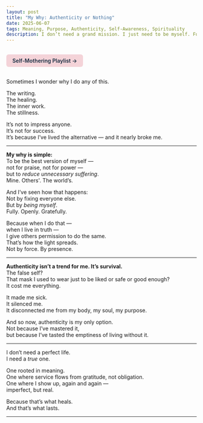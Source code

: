 ```yaml
---
layout: post
title: "My Why: Authenticity or Nothing"
date: 2025-06-07
tags: Meaning, Purpose, Authenticity, Self-Awareness, Spirituality
description: I don’t need a grand mission. I just need to be myself. Fully, honestly. Because the alternative is too costly — to me, and to the world.
---
```


<a href="https://music.youtube.com/playlist?list=PLuO5E1rh5RqIzePJeOjdXo62gwnYJ748_&si=NvtF0mzI9Sx2IoPu&shuffle=1" 
   target="_blank" 
   class="back-button"
   style="display:inline-block; margin: 1rem auto; background-color: #F4D3D8; color: #1A2D41; padding: 0.5rem 1rem; border-radius: 6px; font-weight: 600; text-decoration: none;">
  Self‑Mothering Playlist →
</a>

Sometimes I wonder why I do any of this.

The writing.  
The healing.  
The inner work.  
The stillness.

It’s not to impress anyone.  
It’s not for success.  
It’s because I’ve lived the alternative — and it nearly broke me.

---

**My why is simple:**  
To be the best version of myself —  
not for praise, not for power —  
but to *reduce unnecessary suffering*.  
Mine. Others'. The world’s.

And I’ve seen how that happens:  
Not by fixing everyone else.  
But by *being myself*.  
Fully. Openly. Gratefully.

Because when I do that —  
when I live in truth —  
I give others permission to do the same.  
That’s how the light spreads.  
Not by force. By presence.

---

**Authenticity isn’t a trend for me. It’s survival.**  
The false self?  
That mask I used to wear just to be liked or safe or good enough?  
It cost me everything.

It made me sick.  
It silenced me.  
It disconnected me from my body, my soul, my purpose.

And so now, authenticity is my only option.  
Not because I’ve mastered it,  
but because I’ve tasted the emptiness of living without it.

---

I don’t need a perfect life.  
I need a *true* one.

One rooted in meaning.  
One where service flows from gratitude, not obligation.  
One where I show up, again and again —  
imperfect, but real.

Because that’s what heals.  
And that’s what lasts.

---
